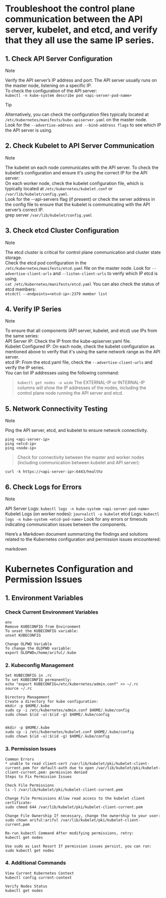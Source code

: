# Troubleshoot the control plane communication between the API server, kubelet, and etcd, and verify that they all use the same IP series.


## 1. Check API Server Configuration
>[!NOTE]
> Verify the API server’s IP address and port. The API server usually runs on the master node, listening on a specific IP.<br>
> To check the configuration of the API server:<br>
> `kubectl -n kube-system describe pod <api-server-pod-name>`

>[!TIP]
> Alternatively, you can check the configuration files typically located at `/etc/kubernetes/manifests/kube-apiserver.yaml` on the master node. <br> Look for the `--advertise-address and --bind-address flags` to see which IP the API server is using.

## 2. Check Kubelet to API Server Communication
>[!NOTE]
>The kubelet on each node communicates with the API server. To check the kubelet’s configuration and ensure it's using the correct IP for the API server:<br>
>On each worker node, check the kubelet configuration file, which is typically located at `/etc/kubernetes/kubelet.conf` or `/var/lib/kubelet/config.yaml`. <br>
>Look for the --api-servers flag (if present) or check the server address in the config file to ensure that the kubelet is communicating with the API server’s correct IP. <br>
grep server `/var/lib/kubelet/config.yaml`

## 3. Check etcd Cluster Configuration
>[!NOTE]
>The etcd cluster is critical for control plane communication and cluster state storage. <br>
>Check the etcd pod configuration in the `/etc/kubernetes/manifests/etcd.yaml` file on the master node. Look for `--advertise-client-urls` and `--listen-client-urls` to verify which IP etcd is using. <br>
`cat /etc/kubernetes/manifests/etcd.yaml`
You can also check the status of etcd members: <br>
`etcdctl --endpoints=<etcd-ip>:2379 member list`

## 4. Verify IP Series
>[!NOTE]
>To ensure that all components (API server, kubelet, and etcd) use IPs from the same series: <br>
>API Server IP: Check the IP from the kube-apiserver.yaml file. <br>
>Kubelet Configured IP: On each node, check the kubelet configuration as mentioned above to verify that it's using the same network range as the API server. <br>
etcd IP: From the etcd.yaml file, check the `--advertise-client-urls` and verify the IP series. <br>
You can list IP addresses using the following command: <br>

>`kubectl get nodes -o wide`
>The EXTERNAL-IP or INTERNAL-IP columns will show the IP addresses of the nodes, including the control plane node running the API server and etcd.

## 5. Network Connectivity Testing

>[!NOTE]
>Ping the API server, etcd, and kubelet to ensure network connectivity.

```
ping <api-server-ip>
ping <etcd-ip>
ping <node-ip>
```
>Check for connectivity between the master and worker nodes (including communication between kubelet and API server):

`curl -k https://<api-server-ip>:6443/healthz`

## 6. Check Logs for Errors
>[!NOTE]
>API Server Logs:
`kubectl logs -n kube-system <api-server-pod-name>`
>Kubelet Logs (on worker nodes):
`journalctl -u kubelet`
>etcd Logs:
`kubectl logs -n kube-system <etcd-pod-name>`
Look for any errors or timeouts indicating communication issues between the components.







Here’s a Markdown document summarizing the findings and solutions related to the Kubernetes configuration and permission issues encountered:

markdown

# Kubernetes Configuration and Permission Issues

## 1. Environment Variables

### Check Current Environment Variables
```
env
Remove KUBECONFIG from Environment
To unset the KUBECONFIG variable:
unset KUBECONFIG

Change OLPWD Variable
To change the OLDPWD variable:
export OLDPWD=/home/ariful/.kube
```

### 2. Kubeconfig Management
```
Set KUBECONFIG in .rc
To set KUBECONFIG permanently:
echo "export KUBECONFIG=/etc/kubernetes/admin.conf" >> ~/.rc
source ~/.rc

Directory Management
Create a directory for kube configuration:
mkdir -p $HOME/.kube
sudo cp -i /etc/kubernetes/admin.conf $HOME/.kube/config
sudo chown $(id -u):$(id -g) $HOME/.kube/config


mkdir -p $HOME/.kube
sudo cp -i /etc/kubernetes/kubelet.conf $HOME/.kube/config
sudo chown $(id -u):$(id -g) $HOME/.kube/config

```


### 3. Permission Issues
```
Common Errors
* unable to read client-cert /var/lib/kubelet/pki/kubelet-client-current.pem for default-auth due to open /var/lib/kubelet/pki/kubelet-client-current.pem: permission denied
Steps to Fix Permission Issues

Check File Permissions
ls -l /var/lib/kubelet/pki/kubelet-client-current.pem

Change File Permissions Allow read access to the kubelet client certificate:
sudo chmod 644 /var/lib/kubelet/pki/kubelet-client-current.pem

Change File Ownership If necessary, change the ownership to your user:
sudo chown ariful:ariful /var/lib/kubelet/pki/kubelet-client-current.pem

Re-run kubectl Command After modifying permissions, retry:
kubectl get nodes

Use sudo as Last Resort If permission issues persist, you can run:
sudo kubectl get nodes
```

### 4. Additional Commands
```
View Current Kubernetes Context
kubectl config current-context

Verify Nodes Status
kubectl get nodes
```